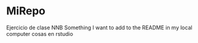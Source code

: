 # MiRepo
Ejercicio de clase NNB
Something I want to add to the README in my local computer
cosas en rstudio
